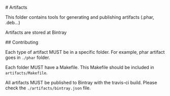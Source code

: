# Artifacts

This folder contains tools for generating and publishing artifacts (.phar, .deb...)

Artifacts are stored at Bintray

## Contributing

Each type of artifact MUST be in a specific folder. For example, phar artifact goes in `./phar` folder.

Each folder MUST have a Makefile. This Makefile should be included in `artifacts/Makefile`.

All artifacts MUST be published to Bintray with the travis-ci build. Please check the `./artifacts/bintray.json` file.
